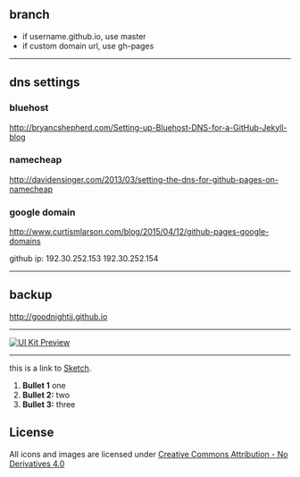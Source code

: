 ## branch
- if username.github.io, use master
- if custom domain url, use gh-pages

----

## dns settings

### bluehost
http://bryancshepherd.com/Setting-up-Bluehost-DNS-for-a-GitHub-Jekyll-blog

### namecheap
http://davidensinger.com/2013/03/setting-the-dns-for-github-pages-on-namecheap

### google domain
http://www.curtismlarson.com/blog/2015/04/12/github-pages-google-domains

github ip:
192.30.252.153
192.30.252.154

----

## backup
http://goodnightjj.github.io

----

[![UI Kit Preview](https://cloud.githubusercontent.com/assets/85783/24780081/69e09d76-1ae9-11e7-8f2b-ea30fc91ec51.jpg)](https://www.google.com)

----

this is a link to [Sketch](https://www.sketchapp.com).

1. **Bullet 1** one 
2. **Bullet 2:** two
3. **Bullet 3:** three

## License

All icons and images are licensed under [Creative Commons Attribution - No Derivatives 4.0](https://github.com/salesforce-ux/licenses/blob/master/LICENSE-icons-images.txt)
